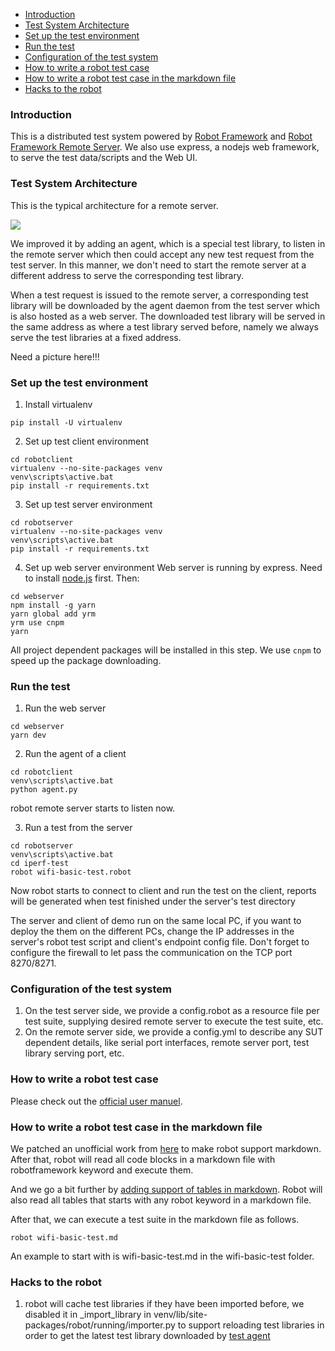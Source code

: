 - [Introduction](#introduction)
- [Test System Architecture](#test-system-architecture)
- [Set up the test environment](#set-up-the-test-environment)
- [Run the test](#run-the-test)
- [Configuration of the test system](#configuration-of-the-test-system)
- [How to write a robot test case](#how-to-write-a-robot-test-case)
- [How to write a robot test case in the markdown file](#how-to-write-a-robot-test-case-in-the-markdown-file)
- [Hacks to the robot](#hacks-to-the-robot)

### Introduction
This is a distributed test system powered by [Robot Framework](https://github.com/robotframework/robotframework) and [Robot Framework Remote Server](https://github.com/robotframework/PythonRemoteServer).
We also use express, a nodejs web framework, to serve the test data/scripts and the Web UI.

### Test System Architecture
This is the typical architecture for a remote server.

![](https://i.loli.net/2018/11/28/5bfe0be78657f.jpg)

We improved it by adding an agent, which is a special test library, to listen in the remote server which then could accept any new test request from the test server. In this manner, we don't need to start the remote server at a different address to serve the corresponding test library.

When a test request is issued to the remote server, a corresponding test library will be downloaded by the agent daemon from the test server which is also hosted as a web server. The downloaded test library will be served in the same address as where a test library served before, namely we always serve the test libraries at a fixed address.

Need a picture here!!!

### Set up the test environment

1. Install virtualenv
```dos
pip install -U virtualenv
```

2. Set up test client environment
```dos
cd robotclient
virtualenv --no-site-packages venv
venv\scripts\active.bat
pip install -r requirements.txt
```
3. Set up test server environment
```dos
cd robotserver
virtualenv --no-site-packages venv
venv\scripts\active.bat
pip install -r requirements.txt
```
4. Set up web server environment
Web server is running by express. Need to install [node.js](https://nodejs.org/en/) first.
Then:
```dos
cd webserver
npm install -g yarn
yarn global add yrm
yrm use cnpm
yarn
```
All project dependent packages will be installed in this step. We use `cnpm` to speed up the package downloading.

### Run the test
1. Run the web server
```dos
cd webserver
yarn dev
```

2. Run the agent of a client
```dos
cd robotclient
venv\scripts\active.bat
python agent.py
```
robot remote server starts to listen now.

3. Run a test from the server
```dos
cd robotserver
venv\scripts\active.bat
cd iperf-test
robot wifi-basic-test.robot
```

Now robot starts to connect to client and run the test on the client, reports will be generated when test finished under the server's test directory

The server and client of demo run on the same local PC, if you want to deploy the them on the different PCs, change the IP addresses in the server's robot test script and client's endpoint config file. Don't forget to configure the firewall to let pass the communication on the TCP port 8270/8271.

### Configuration of the test system
1. On the test server side, we provide a config.robot as a resource file per test suite, supplying desired remote server to execute the test suite, etc.
2. On the remote server side, we provide a config.yml to describe any SUT dependent details, like serial port interfaces, remote server port, test library serving port, etc.

### How to write a robot test case
Please check out the [official user manuel](http://robotframework.org/robotframework/latest/RobotFrameworkUserGuide.html).

### How to write a robot test case in the markdown file
We patched an unofficial work from [here](https://gist.github.com/Tset-Noitamotua/75d15a2beb9ab6f1931d3871172ebbbf) to make robot support markdown.
After that, robot will read all code blocks in a markdown file with robotframework keyword and execute them. 

And we go a bit further by [adding support of tables in markdown](https://gist.github.com/pansila/8d4f2869ccae891326959c947571ea67). Robot will also read all tables that starts with any robot keyword in a markdown file.

After that, we can execute a test suite in the markdown file as follows.
```dos
robot wifi-basic-test.md
```

An example to start with is wifi-basic-test.md in the wifi-basic-test folder.

### Hacks to the robot
1. robot will cache test libraries if they have been imported before, we disabled it in _import_library in venv/lib/site-packages/robot/running/importer.py to support reloading test libraries in order to get the latest test library downloaded by [test agent]()